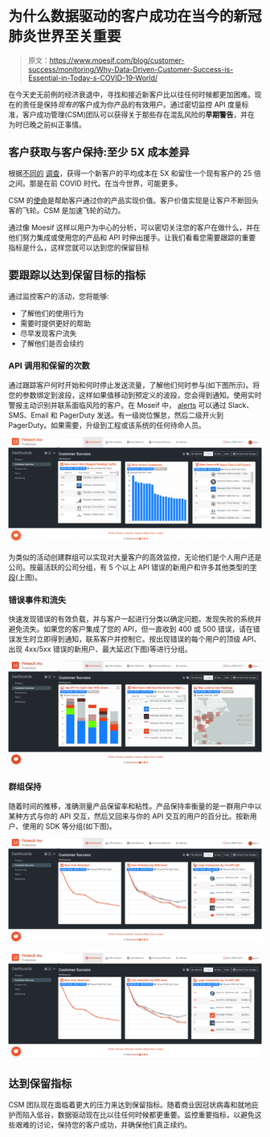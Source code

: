 # 为什么数据驱动的客户成功在当今的新冠肺炎世界至关重要

> 原文：<https://www.moesif.com/blog/customer-success/monitoring/Why-Data-Driven-Customer-Success-is-Essential-in-Today-s-COVID-19-World/>

在今天史无前例的经济衰退中，寻找和接近新客户比以往任何时候都更加困难。现在的责任是保持*现有的*客户成为你产品的有效用户。通过密切监控 API 度量标准，客户成功管理(CSM)团队可以获得关于那些存在混乱风险的**早期警告**，并在为时已晚之前纠正事情。

## 客户获取与客户保持:至少 5X 成本差异

根据[不同的](https://hbr.org/2014/10/the-value-of-keeping-the-right-customers) [调查](https://www.invespcro.com/blog/customer-acquisition-retention/)，获得一个新客户的平均成本在 5X 和留住一个现有客户的 25 倍之间。那是在前 COVID 时代。在当今世界，可能更多。

CSM 的[使命](https://www.moesif.com/blog/customer-success/monitoring/Data-Driven-Customer-Success-and-How-API-Data-Provide-the-Leading-Indicator-of-Account-Health/)是帮助客户通过你的产品实现价值。客户价值实现是让客户不断回头客的飞轮。CSM 是加速飞轮的动力。

通过像 Moesif 这样以用户为中心的分析，可以密切关注您的客户在做什么，并在他们努力集成或使用您的产品和 API 时伸出援手。让我们看看您需要跟踪的重要指标是什么，这样您就可以达到您的保留目标

## 要跟踪以达到保留目标的指标

通过监控客户的活动，您将能够:

*   了解他们的使用行为
*   需要时提供更好的帮助
*   尽早发现客户流失
*   了解他们是否会续约

### API 调用和保留的次数

通过跟踪客户何时开始和何时停止发送流量，了解他们何时参与(如下图所示)。将您的参数绑定到波段，这样如果值移动到预定义的波段，您会得到通知。使用实时警报主动识别并联系面临风险的客户。在 Moseif 中， [alerts](https://www.moesif.com/features/api-monitoring) 可以通过 Slack、SMS、Email 和 PagerDuty 发送。有一级岗位懈怠，然后二级开火到 PagerDuty。如果需要，升级到工程或该系统的任何待命人员。

![Number of API Calls & Retention](img/2d145cbb45518dca650bbd970cd38644.png)

为类似的活动创建群组可以实现对大量客户的高效监控，无论他们是个人用户还是公司。按最活跃的公司分组，有 5 个以上 API 错误的新用户和许多其他类型的[字段](https://www.moesif.com/docs/api-analytics/)(上图)。

### 错误事件和流失

快速发现错误的有效负载，并与客户一起进行分类以确定问题。发现失败的系统并避免流失。如果您的客户集成了您的 API，但一直收到 400 或 500 错误，请在错误发生时立即得到通知，联系客户并控制它。按出现错误的每个用户的顶级 API、出现 4xx/5xx 错误的新用户、最大延迟(下图)等进行分组。

![Error Events and Churn](img/58fcf16a7227bc379ffaf186185fad8c.png)

### 群组保持

随着时间的推移，准确测量产品保留率和粘性。产品保持率衡量的是一群用户中以某种方式与你的 API 交互，然后又回来与你的 API 交互的用户的百分比。按新用户、使用的 SDK 等分组(如下图)。

<noscript><img src="img/8f6f5cc20a1c8967ad0762e4f3484669.png" width="" alt="Cohort Retention" title="" class="" data-original-src="https://blog.moesif.cimg/posts/customer-success/cohort-retention.png"/></noscript>

![Cohort Retention](img/8f6f5cc20a1c8967ad0762e4f3484669.png)

## 达到保留指标

CSM 团队现在面临着更大的压力来达到保留指标。随着商业因冠状病毒和就地庇护而陷入低谷，数据驱动现在比以往任何时候都更重要。监控重要指标，以避免这些艰难的讨论，保持您的客户成功，并确保他们真正续约。
